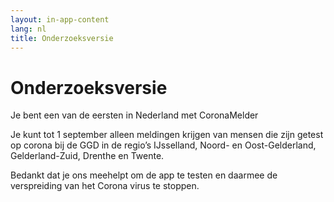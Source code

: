 ```yaml
---
layout: in-app-content
lang: nl
title: Onderzoeksversie
---
```


# Onderzoeksversie

<p class="md-block-lead md-text-color-RO-donkerblauw" markdown="1">
    Je bent een van de eersten in Nederland met CoronaMelder
</p>

Je kunt tot 1 september alleen meldingen krijgen van mensen die zijn getest op corona bij de GGD in de regio’s IJsselland, Noord- en Oost-Gelderland, Gelderland-Zuid, Drenthe en Twente.

Bedankt dat je ons meehelpt om de app te testen en daarmee de verspreiding van het Corona virus te stoppen.